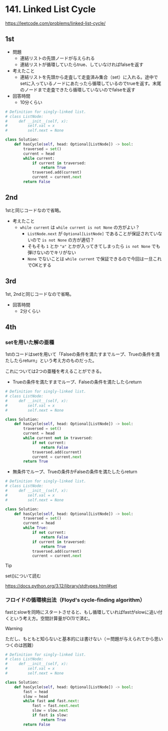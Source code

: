 # 141. Linked List Cycle

https://leetcode.com/problems/linked-list-cycle/

## 1st

* 問題
  * 連結リストの先頭ノードが与えられる
  * 連結リストが循環していたらtrue、していなければfalseを返す
* 考えたこと
  * 連結リストを先頭から走査して走査済み集合（set）に入れる。途中でsetに入っているノードにあたったら循環しているのでtrueを返す。末尾のノードまで走査できたら循環していないのでfalseを返す
* 回答時間
  * 10分くらい

```python
# Definition for singly-linked list.
# class ListNode:
#     def __init__(self, x):
#         self.val = x
#         self.next = None

class Solution:
    def hasCycle(self, head: Optional[ListNode]) -> bool:
        traversed = set()
        current = head
        while current:
            if current in traversed:
                return True
            traversed.add(current)
            current = current.next
        return False
```

## 2nd

1stと同じコードなので省略。

* 考えたこと
  * `while current` は `while current is not None` の方がよい？
    * `ListNode.next` が `Optional[ListNode]` であることが保証されていないので `is not None` の方が適切？
    * そもそも `1` とか `"a"` とかが入ってきてしまったら `is not None` でも弾けないのでキリがない
    * `None` でないことは `while current` で保証できるので今回は一旦これでOKとする

## 3rd

1st, 2ndと同じコードなので省略。

* 回答時間
  * 2分くらい

## 4th

### setを用いた解の亜種

1stのコードはsetを用いて「Falseの条件を満たすまでループ、Trueの条件を満たしたらreturn」という考え方のものだった。

これについては2つの亜種を考えることができる。

* Trueの条件を満たすまでループ、Falseの条件を満たしたらreturn

```python
# Definition for singly-linked list.
# class ListNode:
#     def __init__(self, x):
#         self.val = x
#         self.next = None

class Solution:
    def hasCycle(self, head: Optional[ListNode]) -> bool:
        traversed = set()
        current = head
        while current not in traversed:
            if not current:
                return False
            traversed.add(current)
            current = current.next
        return True
```

* 無条件でループ、Trueの条件かFalseの条件を満たしたらreturn

```python
# Definition for singly-linked list.
# class ListNode:
#     def __init__(self, x):
#         self.val = x
#         self.next = None

class Solution:
    def hasCycle(self, head: Optional[ListNode]) -> bool:
        traversed = set()
        current = head
        while True:
            if not current:
                return False
            if current in traversed:
                return True
            traversed.add(current)
            current = current.next
```

> [!TIP]
> set()について読む

https://docs.python.org/3.12/library/stdtypes.html#set

### フロイドの循環検出法（Floyd's cycle-finding algorithm）

fastとslowを同時にスタートさせると、もし循環していればfastがslowに追い付くという考え方。空間計算量がO(1)で済む。

> [!WARNING]
> ただし、もともと知らないと基本的には書けない（＝問題が与えられてから思いつくのは困難）

```python
# Definition for singly-linked list.
# class ListNode:
#     def __init__(self, x):
#         self.val = x
#         self.next = None

class Solution:
    def hasCycle(self, head: Optional[ListNode]) -> bool:
        fast = head
        slow = head
        while fast and fast.next:
            fast = fast.next.next
            slow = slow.next
            if fast is slow:
                return True
        return False
```
